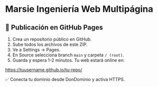 
# Marsie Ingeniería Web Multipágina

## 🚀 Publicación en GitHub Pages

1. Crea un repositorio público en GitHub.
2. Sube todos los archivos de este ZIP.
3. Ve a Settings -> Pages.
4. En Source selecciona branch `main` y carpeta `/ (root)`.
5. Guarda y espera 1-2 minutos. Tu web estará online en:

https://tuusername.github.io/tu-repo/

✅ Conecta tu dominio desde DonDominio y activa HTTPS.
